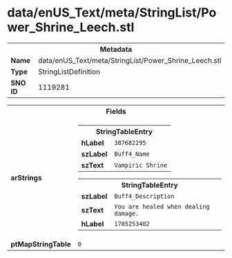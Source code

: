 <h1>data/enUS_Text/meta/StringList/Power_Shrine_Leech.stl</h1><table><tr><th colspan="100%">Metadata</th></tr><tr><td><b>Name</b></td><td>data/enUS_Text/meta/StringList/Power_Shrine_Leech.stl</td></tr><tr><td><b>Type</b></td><td>StringListDefinition</td></tr><tr><td><b>SNO ID</b></td><td>1119281</td></tr></table>

<table><tr><th colspan="100%">Fields</th></tr><tr><td><b>arStrings</b></td><td><table><tr><th colspan="100%">StringTableEntry</th></tr><tr><td><b>hLabel</b></td><td><code>387682295</code></td></tr><tr><td><b>szLabel</b></td><td><code>Buff4_Name</code></td></tr><tr><td><b>szText</b></td><td><code>Vampiric Shrine</code></td></tr></table>


<table><tr><th colspan="100%">StringTableEntry</th></tr><tr><td><b>szLabel</b></td><td><code>Buff4_Description</code></td></tr><tr><td><b>szText</b></td><td><code>You are healed when dealing damage.</code></td></tr><tr><td><b>hLabel</b></td><td><code>1705253402</code></td></tr></table>


</td></tr><tr><td><b>ptMapStringTable</b></td><td><code>0</code></td></tr></table>

